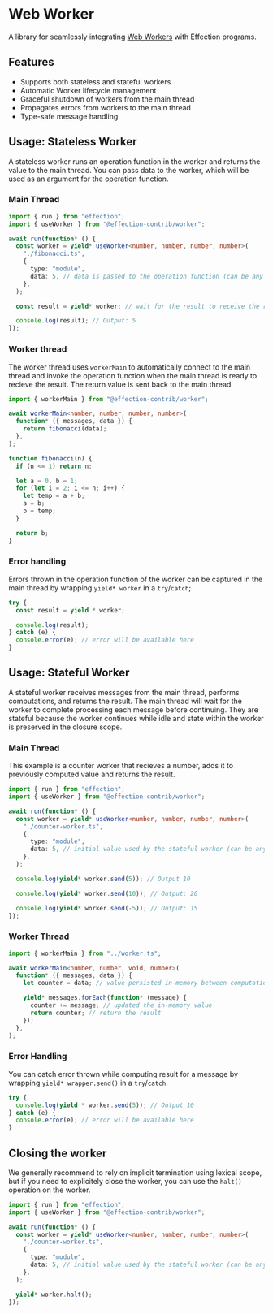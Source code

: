 # Web Worker

A library for seamlessly integrating [Web Workers][web worker] with Effection
programs.

## Features

- Supports both stateless and stateful workers
- Automatic Worker lifecycle management
- Graceful shutdown of workers from the main thread
- Propagates errors from workers to the main thread
- Type-safe message handling

## Usage: Stateless Worker

A stateless worker runs an operation function in the worker and returns the
value to the main thread. You can pass data to the worker, which will be used as
an argument for the operation function.

### Main Thread

```ts
import { run } from "effection";
import { useWorker } from "@effection-contrib/worker";

await run(function* () {
  const worker = yield* useWorker<number, number, number, number>(
    "./fibonacci.ts",
    {
      type: "module",
      data: 5, // data is passed to the operation function (can be any serializable value)
    },
  );

  const result = yield* worker; // wait for the result to receive the result

  console.log(result); // Output: 5
});
```

### Worker thread

The worker thread uses `workerMain` to automatically connect to the main thread
and invoke the operation function when the main thread is ready to recieve the
result. The return value is sent back to the main thread.

```ts
import { workerMain } from "@effection-contrib/worker";

await workerMain<number, number, number, number>(
  function* ({ messages, data }) {
    return fibonacci(data);
  },
);

function fibonacci(n) {
  if (n <= 1) return n;

  let a = 0, b = 1;
  for (let i = 2; i <= n; i++) {
    let temp = a + b;
    a = b;
    b = temp;
  }

  return b;
}
```

### Error handling

Errors thrown in the operation function of the worker can be captured in the
main thread by wrapping `yield* worker` in a `try`/`catch`;

```ts
try {
  const result = yield * worker;

  console.log(result);
} catch (e) {
  console.error(e); // error will be available here
}
```

## Usage: Stateful Worker

A stateful worker receives messages from the main thread, performs computations,
and returns the result. The main thread will wait for the worker to complete
processing each message before continuing. They are stateful because the worker
continues while idle and state within the worker is preserved in the closure
scope.

### Main Thread

This example is a counter worker that recieves a number, adds it to previously
computed value and returns the result.

```ts
import { run } from "effection";
import { useWorker } from "@effection-contrib/worker";

await run(function* () {
  const worker = yield* useWorker<number, number, number, number>(
    "./counter-worker.ts",
    {
      type: "module",
      data: 5, // initial value used by the stateful worker (can be any serializable value)
    },
  );

  console.log(yield* worker.send(5)); // Output 10

  console.log(yield* worker.send(10)); // Output: 20

  console.log(yield* worker.send(-5)); // Output: 15
});
```

### Worker Thread

```ts
import { workerMain } from "../worker.ts";

await workerMain<number, number, void, number>(
  function* ({ messages, data }) {
    let counter = data; // value persisted in-memory between computations

    yield* messages.forEach(function* (message) {
      counter += message; // updated the in-memory value
      return counter; // return the result
    });
  },
);
```

### Error Handling

You can catch error thrown while computing result for a message by wrapping
`yield* wrapper.send()` in a `try`/`catch`.

```ts
try {
  console.log(yield * worker.send(5)); // Output 10
} catch (e) {
  console.error(e); // error will be available here
}
```

## Closing the worker

We generally recommend to rely on implicit termination using lexical scope, but
if you need to explicitely close the worker, you can use the `halt()` operation
on the worker.

```ts
import { run } from "effection";
import { useWorker } from "@effection-contrib/worker";

await run(function* () {
  const worker = yield* useWorker<number, number, number, number>(
    "./counter-worker.ts",
    {
      type: "module",
      data: 5, // initial value used by the stateful worker (can be any serializable value)
    },
  );

  yield* worker.halt();
});
```

[web worker]: https://developer.mozilla.org/en-US/docs/Web/API/Web_Workers_API/Using_web_workers
